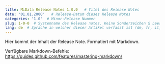 ```yaml
---
title: MiData Release Notes 1.0.0   # Titel des Release Notes
date: '01.01.2000'   # Release-Datum dieses Release Notes
categories: '1.0'  # Minor-Release Nummer
slug: 1-0-0  # Systemname des Release notes. Keine Sonderzeichen & Leerzeichen. Eindeutig & Einmalig. Wird in der URL angezeigt
lang: de  # Sprache in welcher dieser Artikel verfasst ist (de, fr, it, en)
---
```


Hier kommt der Inhalt der Release Note. Formatiert mit Markdown.

Verfügbare Markdown-Befehle:
https://guides.github.com/features/mastering-markdown/
